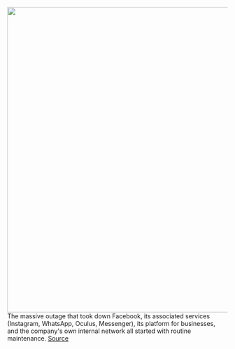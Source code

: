 <img src='https://cdn.vox-cdn.com/thumbor/ML2ZO-RglAQYKPj-Ooy2zynukkc=/0x0:2040x1360/1200x800/filters:focal(857x517:1183x843)/cdn.vox-cdn.com/uploads/chorus_image/image/69955448/acastro_180806_1777_facebook_0001.0.jpg' width='700px' /><br/>
The massive outage that took down Facebook, its associated services (Instagram, WhatsApp, Oculus, Messenger), its platform for businesses, and the company's own internal network all started with routine maintenance.
<a href='https://www.theverge.com/2021/10/5/22710963/facebook-dns-bgp-outage-backbone-maintenance'> Source <a/>